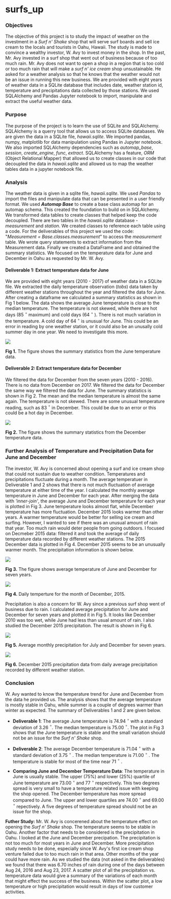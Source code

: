 # surfs_up

### **Objectives**

The objective of this project is to study the impact of weather on the investment in a _Surf n' Shake_ shop that will serve surf boards and sell ice cream to the locals and tourists in Oahu, Hawaii. The study is made to convince a wealthy investor, W. Avy to invest money in the shop. In the past, Mr. Avy invested in a surf shop that went out of business because of too much rain. Mr. Avy does not want to open a shop in a region that is too cold or too much rain that will make a _surf n' ice cream_ shop unsustainable. He asked for a weather analysis so that he knows that the weather would not be an issue in running this new business. We are provided with eight years of weather data in a SQLite database that includes date, weather station id, temperature and precipitations data collected by those stations. We used SQLAlchemy and Pandas Jupyter notebook to import, manipulate and extract the useful weather data. 

### **Purpose**

The purpose of the project is to learn the use of SQLite and SQLAlchemy. SQLAlchemy is a querry tool that allows us to access SQLite databases. We are given the data in a SQLite file, _hawaii.sqlite_. We imported pandas, numpy, matplotlib for data manipulation using Pandas in Jupyter notebook. We also imported SQLAlchemy dependencies such as *automap_base*, _session_, *create_engine*, _func_, _extract_. SQLAlchemy has a feature, *ORM* (Object Relational Mapper) that allowed us to create classes in our code that decoupled the data in  _hawaii.sqlite_ and allowed us to map the weather tables data in a jupyter notebook file. 

### **Analysis**

The weather data is given in a sqlite file, _hawaii.sqlite_. We used _Pandas_ to import the files and manipulate data that can be presented in a user friendly format. We used **_Automap Base_** to create a base class automap for an automap schema. This created the foundation to build on in SQLAlchemy. We transformed data tables to create classes that helped keep the code decoupled. There are two tables in the _hawaii.sqlite_ database - _measurement_ and _station_. We created classes to reference each table using a code. For the deliverables of this project we used the code: "*Measurement = Base.classes.measurement*" to access the _measurement_ table. We wrote query statements to extract information from the Measurement data. Finally we created a DataFrame and and obtained the summary statistics. We focused on the temperature data for June and December in Oahu as requested by Mr. W. Avy.

#### **Deliverable 1: Extract temperature data for June**

We are provided with eight years (2010 - 2017) of weather data in a SQLite file. We extracted the daily temperature observation (_tobs_) data taken by different weather stations throughout the year and filtered the data for June. After creating a dataframe we calculated a summary statistics as shown in Fig 1 below. The data shows the average June temperature is close to the median temperature. The temperature is not skewed, while there are hot days (85 $^\circ$ maximum) and cold days (64 $^\circ$ ). There is not much variation in the temperature. A cold day of 64 $^\circ$ is unusual for June. This could be an error in reading by one weather station, or it could also be an unusally cold summer day in one year. We need to investigate this more. 

<img src = 'Resources/June_temp_stats.png'>

**Fig 1.** The figure shows the summary statistics from the June temperature data.

#### **Deliverable 2: Extract temperature data for December**

We filtered the data for December from the seven years (2010 - 2016). There is no data from December on 2017. We filtered the data for December the same way we filtered the data for June. The summary statistics is shown in Fig 2. The mean and the median temperature is almost the same again. The temperature is not skewed. There are some unusual temperature reading, such as 83 $^\circ$ in December. This could be due to an error or this could be a hot day in December. 

<img src = 'Resources/Dec_temp_stats.png'>

**Fig 2.** The figure shows the summary statistics from the December temperature data.

### **Further Analysis of Temperature and Precipitation Data for June and December**

The investor, W. Avy is concerned about opening a surf and ice cream shop that could not sustain due to weather condition. Temperatures and precipitations fluctuate during a month. The average temperatuer in Deliverable 1 and 2 shows that there is not much fluctuation of average temperature at either time of the year. I calculated the monthly average temperature in June and December for each year. After merging the data with _'inner-join'_, the average June and December temperature for each year is plotted in Fig 3. June temperature looks almost flat, while December temperature has more fluctuation. December 2015 looks warmer than other years. A warmer temperature would be better for selling ice cream and surfing. However, I wanted to see if there was an unusual amount of rain that year. Too much rain would deter people from going outdoors. I focused on Decmeber 2015 data:  filtered it and took the average of daily temperature data recorded by different weather stations. The 2015 December data is plotted in Fig 4. December 2015 seems to be an unusually warmer month. The precipitation information is shown below.

<img src = 'Resources/June_Dec_Temp.png'>

**Fig 3.** The figure shows average temperature of June and December for seven years. 

<img src = 'Resources/Dec_Temp_2015.png'>

**Fig 4.** Daily temperture for the month of December, 2015. 

Precipitation is also a concern for W. Avy since a previous surf shop went of business due to rain. I calculated average precipitation for June and December for seven years and plotted it in Fig 5. It looks like December 2010 was too wet, while June had less than usual amount of rain. I also studied the December 2015 precipitation. The result is shown in Fig 6. 

<img src = 'Resources/June_Dec_prcp.png'>


**Fig 5.** Average monthly precipitation for July and December for seven years. 

<img src = 'Resources/Dec2015_prcp.png'>

**Fig 6.** December 2015 precipitation data from daily average precipitation recorded by different weather station. 

### **Conclusion**

W. Avy wanted to know the temperature trend for June and December from the data he provided us. The analysis shows that the average temperature is mostly stable in Oahu, while summer is a couple of degrees warmer than winter as expected. The summary of Deliverables 1 and 2 are given below.

- **Deliverable 1**: The average June temperature is 74.94 $^\circ$  with a standard deviation of 3.26 $^\circ$. The median temperature is 75.00 $^\circ$. The plot in Fig 3 shows that the June temperature is stable and the small variation should not be an issue for the _Surf n' Shake_ shop.

- **Deliverable 2**: The average December temperature is 71.04 $^\circ$ with a standard deviation of 3.75 $^\circ$ . The median temperature is 71.00 $^\circ$ . The temperature is stable for most of the time near 71 $^\circ$ . 

- **Comparing June and December Temperature Data**: The temperature in June is usually stable. The upper (75%) and lower (25%) quartile of June temperature are 73.00 $^\circ$ and 77 $^\circ$ respectively. This two degrees spread is very small to have a temperature related issue with keeping the shop opened. The December temperature has more spread compared to June. The upper and lower quartiles are 74.00 $^\circ$ and 69.00 $^\circ$ repectively. A five degrees of temperature spread should not be an issue for the shop. 

**Futher Study:** Mr. W. Avy is concerened about the temperature effect on opening the _Surf n' Shake_ shop. The temperature seems to be stable in Oahu. Another factor that needs to be considered is the precipitation in Oahu. I looked at the June and December precipation. The precipitation is not too much for most years in June and December. More precipitation study needs to be done, especially since W. Avy's first ice cream shop venture failed due to too much rain in that area. Other months of the year could have more rain. As we studied the data (not asked in the deliverables) we found that there was 6.70 inches of rain during one of the days between Aug 24, 2016 and Aug 23, 2017. A scatter plot of all the precipitation vs. temperature data would give a summary of the variations of each month that might effect the success of the business. Within the scatter plot, a low temperature or high precipitation would result in days of low customer activities.